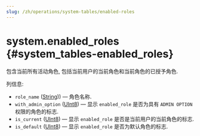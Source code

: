 ```yaml
---
slug: /zh/operations/system-tables/enabled-roles
---
```

# system.enabled_roles {#system_tables-enabled_roles}

包含当前所有活动角色, 包括当前用户的当前角色和当前角色的已授予角色.

列信息:

- `role_name` ([String](../../sql-reference/data-types/string.md))) — 角色名称.
- `with_admin_option` ([UInt8](../../sql-reference/data-types/int-uint.md#uint-ranges)) — 显示 `enabled_role` 是否为具有 `ADMIN OPTION` 权限的角色的标志.
- `is_current` ([UInt8](../../sql-reference/data-types/int-uint.md#uint-ranges)) — 显示  `enabled_role` 是否是当前用户的当前角色的标志.
- `is_default` ([UInt8](../../sql-reference/data-types/int-uint.md#uint-ranges)) — 显示 `enabled_role` 是否为默认角色的标志.
